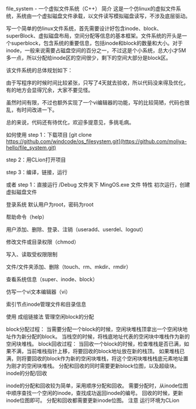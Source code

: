 file_system - 一个虚拟文件系统（C++）
简介
这是一个仿linux的虚拟文件系统，系统由一个虚拟磁盘文件承载，以文件读写模拟磁盘读写，不涉及底层驱动。

写一个简单的仿linux文件系统，首先需要设计好包含inode、block、superBlock、虚拟磁盘布局，空间分配等信息的基本框架。文件系统的开头是一个superblock，包含系统的重要信息，包括inode和block的数量和大小。对于inode，一般来说需要占磁盘空间的百分之一，不过这是个小系统，总大小才5M多一点，所以分配给inode区的空间很少，剩下的空间大部分是block区。

该文件系统的总体规划如下：


由于写程序的时候时间比较紧张，只写了4天就去验收，所以代码没来得及优化，有的地方会显得冗余，大家不要见怪。

虽然时间有限，不过也额外实现了一个vi编辑器的功能，写的比较简陋，代码也很乱，有时间改进一下。

总的来说，代码还有待优化，欢迎多提意见，多挑毛病。

如何使用
step 1：下载项目
[git clone https://github.com/windcode/os_filesystem.git](https://github.com/moliya-hello/file_system.git)

step 2：用CLion打开项目

step 3：编译，链接，运行


或者
step 1：直接运行 /Debug 文件夹下 MingOS.exe 文件
特性
初次运行，创建虚拟磁盘文件


登录系统
默认用户为root，密码为root



帮助命令（help）


用户添加、删除、登录、注销（useradd、userdel、logout）


修改文件或目录权限（chmod）


写入、读取受权限限制


文件/文件夹添加、删除（touch、rm、mkdir、rmdir）


查看系统信息（super、inode、block）


仿写一个vi文本编辑器（vi）


索引节点inode管理文件和目录信息

使用 成组链接法 管理空闲block的分配

block分配过程： 当需要分配一个block的时候，空闲块堆栈顶拿出一个空闲块地址作为新分配的block。 当栈空的时候，将栈底地址代表的空闲块中堆栈作为新的空闲块堆栈。
block回收过程： 当回收一个block的时候，检查堆栈是否已满，如果不满，当前堆栈指针上移，将要回收的block地址放在新的栈顶。 如果堆栈已满，则将要回收的block作为新的空闲块堆栈，将这个空闲块堆栈栈底元素地址置为刚才的空闲块堆栈。
分配和回收的同时需要更新block位图，以及超级块。
inode的分配/回收

inode的分配和回收较为简单，采用顺序分配和回收。
需要分配时，从inode位图中顺序查找一个空闲的inode，查找成功返回inode的编号。
回收的时候，更新inode位图即可。
分配和回收都需要更新inode位图。
注意
运行环境为CLion
